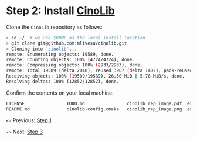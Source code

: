 # Step 2: Install [CinoLib](https://github.com/mlivesu/cinolib)

Clone the `CinoLib` repository as follows:

```bash
> cd ~/  # we use $HOME as the local install location
> git clone git@github.com:mlivesu/cinolib.git
> Cloning into 'cinolib'...
remote: Enumerating objects: 19589, done.
remote: Counting objects: 100% (4724/4724), done.
remote: Compressing objects: 100% (2933/2933), done.
remote: Total 19589 (delta 2048), reused 3907 (delta 1402), pack-reused 14865
Receiving objects: 100% (19589/19589), 26.50 MiB | 5.78 MiB/s, done.
Resolving deltas: 100% (12852/12852), done.
```

Confirm the contents on your local machine:

```bash
LICENSE                TODO.md                cinolib_rep_image.pdf  examples/              include/
README.md              cinolib-config.cmake   cinolib_rep_image.png  external/              scripts/
```

`<-` Previous: [Step 1](step_01.md)

`->` Next: [Step 3](step_03.md)
